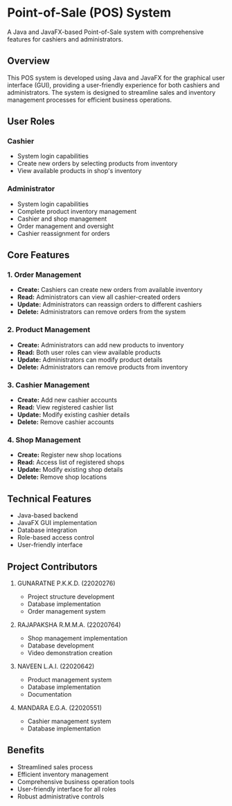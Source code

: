 # Point-of-Sale (POS) System
A Java and JavaFX-based Point-of-Sale system with comprehensive features for cashiers and administrators.

## Overview
This POS system is developed using Java and JavaFX for the graphical user interface (GUI), providing a user-friendly experience for both cashiers and administrators. The system is designed to streamline sales and inventory management processes for efficient business operations.

## User Roles

### Cashier
- System login capabilities
- Create new orders by selecting products from inventory
- View available products in shop's inventory

### Administrator
- System login capabilities
- Complete product inventory management
- Cashier and shop management
- Order management and oversight
- Cashier reassignment for orders

## Core Features

### 1. Order Management
- **Create:** Cashiers can create new orders from available inventory
- **Read:** Administrators can view all cashier-created orders
- **Update:** Administrators can reassign orders to different cashiers
- **Delete:** Administrators can remove orders from the system

### 2. Product Management
- **Create:** Administrators can add new products to inventory
- **Read:** Both user roles can view available products
- **Update:** Administrators can modify product details
- **Delete:** Administrators can remove products from inventory

### 3. Cashier Management
- **Create:** Add new cashier accounts
- **Read:** View registered cashier list
- **Update:** Modify existing cashier details
- **Delete:** Remove cashier accounts

### 4. Shop Management
- **Create:** Register new shop locations
- **Read:** Access list of registered shops
- **Update:** Modify existing shop details
- **Delete:** Remove shop locations

## Technical Features
- Java-based backend
- JavaFX GUI implementation
- Database integration
- Role-based access control
- User-friendly interface

## Project Contributors
1. GUNARATNE P.K.K.D. (22020276)
   - Project structure development
   - Database implementation
   - Order management system

2. RAJAPAKSHA R.M.M.A. (22020764)
   - Shop management implementation
   - Database development
   - Video demonstration creation

3. NAVEEN L.A.I. (22020642)
   - Product management system
   - Database implementation
   - Documentation

4. MANDARA E.G.A. (22020551)
   - Cashier management system
   - Database implementation

## Benefits
- Streamlined sales process
- Efficient inventory management
- Comprehensive business operation tools
- User-friendly interface for all roles
- Robust administrative controls

